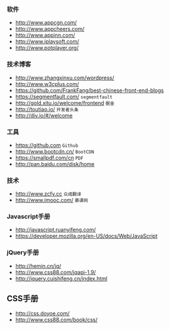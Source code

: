 ### 软件
- http://www.appcgn.com/
- http://www.appcheers.com/
- http://www.appinn.com/
- http://www.iplaysoft.com/
- http://www.potplayer.org/

### 技术博客
- http://www.zhangxinxu.com/wordpress/
- http://www.w3cplus.com/
- https://github.com/FrankFang/best-chinese-front-end-blogs
- https://segmentfault.com/ `segmentfault`
- http://gold.xitu.io/welcome/frontend `掘金`
- http://toutiao.io/ `开发者头条`
- http://div.io/#/welcome

### 工具
- https://github.com `Github`
- http://www.bootcdn.cn/ `BootCDN`
- https://smallpdf.com/cn `PDF`
- http://pan.baidu.com/disk/home 


### 技术
- http://www.zcfy.cc `众成翻译`
- http://www.imooc.com/ `慕课网`

### Javascript手册
- http://javascript.ruanyifeng.com/
- https://developer.mozilla.org/en-US/docs/Web/JavaScript

### jQuery手册
- http://hemin.cn/jq/
- http://www.css88.com/jqapi-1.9/
- http://jquery.cuishifeng.cn/index.html

## CSS手册
- http://css.doyoe.com/
- http://www.css88.com/book/css/
